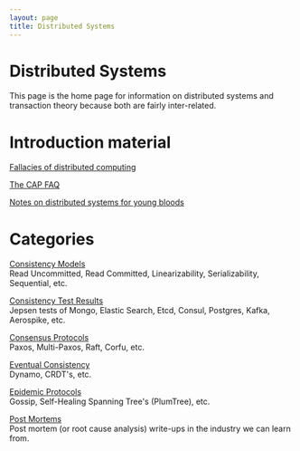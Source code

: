 ```yaml
---
layout: page
title: Distributed Systems
---
```


# Distributed Systems

This page is the home page for information on distributed systems and transaction theory because both are fairly inter-related.

# Introduction material
[Fallacies of distributed computing](http://en.wikipedia.org/wiki/Fallacies_of_distributed_computing)

[The CAP FAQ](http://henryr.github.io/cap-faq/)

[Notes on distributed systems for young bloods](http://www.somethingsimilar.com/2013/01/14/notes-on-distributed-systems-for-young-bloods/)

# Categories
[Consistency Models](distributed-systems/consistency-models.html)    
Read Uncommitted, Read Committed, Linearizability, Serializability, Sequential, etc.

[Consistency Test Results](distributed-systems/consistency-test-results.html)    
Jepsen tests of Mongo, Elastic Search, Etcd, Consul, Postgres, Kafka, Aerospike, etc.

[Consensus Protocols](distributed-systems/consensus-protocols.html)    
Paxos, Multi-Paxos, Raft, Corfu, etc.

[Eventual Consistency](distributed-systems/eventual-consistency.html)    
Dynamo, CRDT's, etc.

[Epidemic Protocols](distributed-systems/epidemic-protocols.html)    
Gossip, Self-Healing Spanning Tree's (PlumTree), etc.

[Post Mortems](distributed-systems/post-mortems.html)    
Post mortem (or root cause analysis) write-ups in the industry we can learn from.